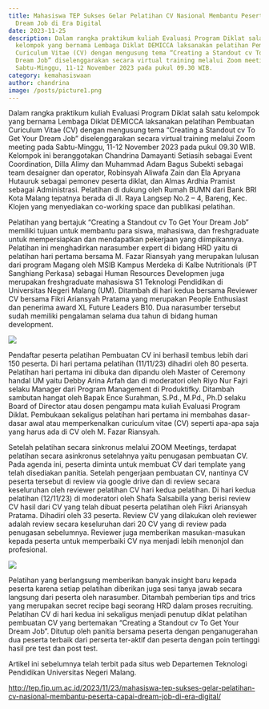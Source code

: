 ```yaml
---
title: Mahasiswa TEP Sukses Gelar Pelatihan CV Nasional Membantu Peserta Capai
  Dream Job di Era Digital
date: 2023-11-25
description: Dalam rangka praktikum kuliah Evaluasi Program Diklat salah satu
  kelompok yang bernama Lembaga Diklat DEMICCA laksanakan pelatihan Pembuatan
  Curiculum Vitae (CV) dengan mengusung tema “Creating a Standout cv To Get Your
  Dream Job” diselenggarakan secara virtual training melalui Zoom meeting pada
  Sabtu-Minggu, 11-12 November 2023 pada pukul 09.30 WIB.
category: kemahasiswaan
author: chandrina
image: /posts/picture1.png
---
```

Dalam rangka praktikum kuliah Evaluasi Program Diklat salah satu kelompok yang bernama Lembaga Diklat DEMICCA laksanakan pelatihan Pembuatan Curiculum Vitae (CV) dengan mengusung tema “Creating a Standout cv To Get Your Dream Job” diselenggarakan secara virtual training melalui Zoom meeting pada Sabtu-Minggu, 11-12 November 2023 pada pukul 09.30 WIB. Kelompok ini beranggotakan Chandrina Damayanti Setiasih sebagai Event Coordination, Dilla Alimy dan Muhammad Adam Bagus Subekti sebagai team desaigner dan operator, Robinsyah Aliwafa Zain dan Ela Apryana Hutauruk sebagai pemonev peserta diklat, dan Almas Ardhia Pramist sebagai Administrasi. Pelatihan di dukung oleh Rumah BUMN dari Bank BRI Kota Malang tepatnya berada di Jl. Raya Langsep No.2 – 4, Bareng, Kec. Klojen yang menyediakan co-working space dan publikasi pelatihan.

Pelatihan yang bertajuk “Creating a Standout cv To Get Your Dream Job” memiliki tujuan untuk membantu para siswa, mahasiswa, dan freshgraduate untuk mempersiapkan dan mendapatkan pekerjaan yang diimpikannya. Pelatihan ini menghadirkan narasumber expert di bidang HRD yaitu di pelatihan hari pertama bersama M. Fazar Riansyah yang merupakan lulusan dari program Magang oleh MSIB Kampus Merdeka di Kalbe Nutritionals (PT Sanghiang Perkasa) sebagai Human Resources Developmen juga merupakan freshgraduate mahasiswa S1 Teknologi Pendidikan di Universitas Negeri Malang (UM). Ditambah di hari kedua bersama Reviewer CV bersama Fikri Ariansyah Pratama yang merupakan People Enthusiast dan penerima award XL Future Leaders B10. Dua narasumber tersebut sudah memiliki pengalaman selama dua tahun di bidang human development. 

![](/posts/picture2.jpg)

Pendaftar peserta pelatihan Pembuatan CV ini berhasil tembus lebih dari 150 peserta. Di hari pertama pelatihan (11/11/23) dihadiri oleh 80 peserta. Pelatihan hari pertama ini dibuka dan dipandu oleh Master of Ceremony handal UM yaitu Debby Arina Arfah dan di moderatori oleh Riyo Nur Fajri selaku Manager dari Program Management di Produktifky. Ditambah sambutan hangat oleh Bapak Ence Surahman, S.Pd., M.Pd., Ph.D selaku Board of Director atau dosen pengampu mata kuliah Evaluasi Program Diklat. Pembukaan sekaligus pelatihan hari pertama ini membahas dasar-dasar awal atau memperkenalkan curiculum vitae (CV) seperti apa-apa saja yang harus ada di CV oleh M. Fazar Riansyah.

Setelah pelatihan secara sinkronus melalui ZOOM Meetings, terdapat pelatihan secara asinkronus setelahnya yaitu penugasan pembuatan CV. Pada agenda ini, peserta diminta untuk membuat CV dari template yang telah disediakan panitia. Setelah pengerjaan pembuatan CV, nantinya CV peserta tersebut di review via google drive dan di review secara keseluruhan oleh reviewer pelatihan CV hari kedua pelatihan. Di hari kedua pelatihan (12/11/23) di moderatori oleh Shafa Salsabilla yang berisi review CV hasil dari CV yang telah dibuat peserta pelatihan oleh Fikri Ariansyah Pratama. Dihadiri oleh 33 peserta. Review CV yang dilakukan oleh reviewer adalah review secara keseluruhan dari 20 CV yang di review pada penugasan sebelumnya. Reviewer juga memberikan masukan-masukan kepada peserta untuk memperbaiki CV nya menjadi lebih menonjol dan profesional.

![](/posts/picture3.jpg)

Pelatihan yang berlangsung memberikan banyak insight baru kepada peserta karena setiap pelatihan diberikan juga sesi tanya jawab secara langsung dari peserta oleh narasumber. Ditambah pemberian tips and trics yang merupakan secret recipe bagi seorang HRD dalam proses recruiting. Pelatihan CV di hari kedua ini sekaligus menjadi penutup diklat pelatihan pembuatan CV yang bertemakan “Creating a Standout cv To Get Your Dream Job”. Ditutup oleh panitia bersama peserta dengan penganugerahan dua peserta terbaik dari perserta ter-aktif dan peserta dengan poin tertinggi hasil pre test dan post test.



A﻿rtikel ini sebelumnya telah terbit pada situs web Departemen Teknologi Pendidikan Universitas Negeri Malang.

<http://tep.fip.um.ac.id/2023/11/23/mahasiswa-tep-sukses-gelar-pelatihan-cv-nasional-membantu-peserta-capai-dream-job-di-era-digital/>